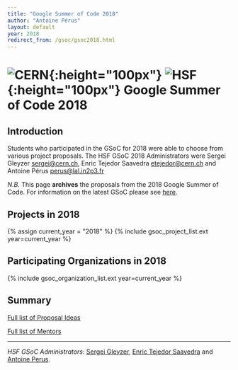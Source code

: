 ```yaml
---
title: "Google Summer of Code 2018"
author: "Antoine Pérus"
layout: default
year: 2018
redirect_from: /gsoc/gsoc2018.html
---
```


# ![CERN](/images/CERN-logo.jpg){:height="100px"} ![HSF](/images/hsf_logo_angled.png){:height="100px"} Google Summer of Code 2018

## Introduction

Students who participated in the GSoC for 2018 were able to choose from various project proposals.
The HSF GSoC 2018 Administrators were Sergei Gleyzer <a href="mailto:sergei@cern.ch">sergei@cern.ch</a>, Enric Tejedor Saavedra <a href="mailto:etejedor@cern.ch">etejedor@cern.ch</a> and Antoine Pérus <a href="mailto:perus@lal.in2p3.fr">perus@lal.in2p3.fr</a>

*N.B.* This page **archives** the proposals from the 2018 Google Summer of Code. For information on the latest
GSoC please see [here](/activities/gsoc.html).

## Projects in 2018

{% assign current_year = "2018" %}
{% include gsoc_project_list.ext year=current_year %}

## Participating Organizations in 2018

{% include gsoc_organization_list.ext year=current_year %}

## Summary

[Full list of Proposal Ideas](/gsoc/2018/summary.html)

[Full list of Mentors](/gsoc/2018/mentors.html)

---

*HSF GSoC Administrators*: [Sergei Gleyzer](mailto:sergei@cern.ch), [Enric Tejedor Saavedra](mailto:etejedor@cern.ch) and [Antoine Perus](mailto:perus@lal.in2p3.fr).
